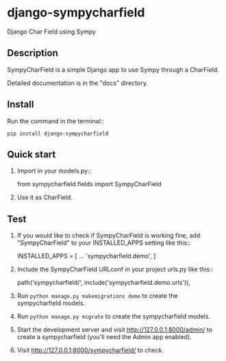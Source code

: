 # django-sympycharfield
Django Char Field using Sympy

## Description
SympyCharField is a simple Django app to use Sympy through a CharField.

Detailed documentation is in the "docs" directory.

## Install
Run the command in the terminal::

    pip install django-sympycharfield

## Quick start
1. Import in your models.py::

    from sympycharfield.fields import SympyCharField

2. Use it as CharField.

## Test
1. If you would like to check if SympyCharField is working fine, add
"SympyCharField" to your INSTALLED_APPS setting like this::

    INSTALLED_APPS = [
        ...
        'sympycharfield.demo',
    ]

2. Include the SympyCharField URLconf in your project urls.py like this::

    path('sympycharfield/', include('sympycharfield.demo.urls')),

3. Run `python manage.py makemigrations demo` to create the sympycharfield models.

4. Run `python manage.py migrate` to create the sympycharfield models.

5. Start the development server and visit http://127.0.0.1:8000/admin/
   to create a sympycharfield (you'll need the Admin app enabled).

6. Visit http://127.0.0.1:8000/sympycharfield/ to check.